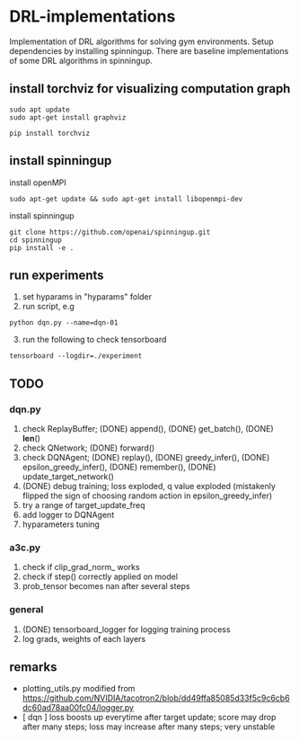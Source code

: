 # DRL-implementations
Implementation of DRL algorithms for solving gym environments. Setup dependencies by installing spinningup. There are baseline implementations of some DRL algorithms in spinningup. 


## install torchviz for visualizing computation graph
```
sudo apt update
sudo apt-get install graphviz

pip install torchviz
```


## install spinningup
install openMPI
```
sudo apt-get update && sudo apt-get install libopenmpi-dev
```
install spinningup
```
git clone https://github.com/openai/spinningup.git
cd spinningup
pip install -e .
```


## run experiments
1. set hyparams in "hyparams" folder
2. run script, e.g
```
python dqn.py --name=dqn-01
```
3. run the following to check tensorboard
```
tensorboard --logdir=./experiment
```


## TODO
### dqn.py
1. check ReplayBuffer; (DONE) append(), (DONE) get_batch(), (DONE) __len__()
2. check QNetwork; (DONE) forward()
3. check DQNAgent; (DONE) replay(), (DONE) greedy_infer(), (DONE) epsilon_greedy_infer(), (DONE) remember(), (DONE) update_target_network()
4. (DONE) debug training; loss exploded, q value exploded (mistakenly flipped the sign of choosing random action in epsilon_greedy_infer)
5. try a range of target_update_freq
6. add logger to DQNAgent
7. hyparameters tuning 


### a3c.py
1. check if clip_grad_norm_ works 
2. check if step() correctly applied on model
3. prob_tensor becomes nan after several steps


### general
1. (DONE) tensorboard_logger for logging training process
2. log grads, weights of each layers


## remarks
- plotting_utils.py modified from https://github.com/NVIDIA/tacotron2/blob/dd49ffa85085d33f5c9c6cb6dc60ad78aa00fc04/logger.py
- [ dqn ] loss boosts up everytime after target update; score may drop after many steps; loss may increase after many steps; very unstable